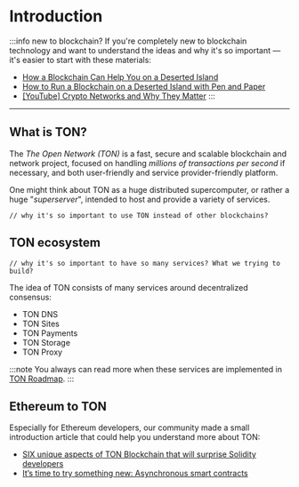 # Introduction


:::info new to blockchain?
If you're completely new to blockchain technology and want to understand the ideas and why it's so important — it's easier to start with these materials:

* [How a Blockchain Can Help You on a Deserted Island](https://talkol.medium.com/why-decentralized-consensus-blockchain-is-good-for-business-5ff263468210)
* [How to Run a Blockchain on a Deserted Island with Pen and Paper](https://talkol.medium.com/how-to-run-a-blockchain-on-a-deserted-island-with-pen-and-paper-899949ec555b)
* [\[YouTube\] Crypto Networks and Why They Matter](https://youtu.be/2wxtiNgXBaU)
:::

---

[//]: # (![TON blockchain]&#40;https://changelly.com/blog/wp-content/uploads/2020/01/ton.png&#41;)

## What is TON?

The _The Open Network (TON)_ is a fast, secure and scalable blockchain and
network project, focused on handling _millions of transactions per second_ if
necessary, and both user-friendly and service provider-friendly platform. 

One might think about TON as a huge distributed supercomputer,
or rather a huge "_superserver_", intended to host and provide a variety of
services.

```
// why it's so important to use TON instead of other blockchains?
```

## TON ecosystem

```
// why it's so important to have so many services? What we trying to build?
```

The idea of TON consists of many services around decentralized consensus:

* TON DNS
* TON Sites
* TON Payments
* TON Storage
* TON Proxy

:::note
You always can read more when these services are implemented in [TON Roadmap](https://ton.org/roadmap).
:::


## Ethereum to TON


Especially for Ethereum developers, our community made a small introduction article that could help you understand more about TON:

* [SIX unique aspects of TON Blockchain that will surprise Solidity developers](https://society.ton.org/six-unique-aspects-of-ton-blockchain-that-will-surprise-solidity-developers)
* [It’s time to try something new: Asynchronous smart contracts](https://telegra.ph/Its-time-to-try-something-new-Asynchronous-smart-contracts-03-25)